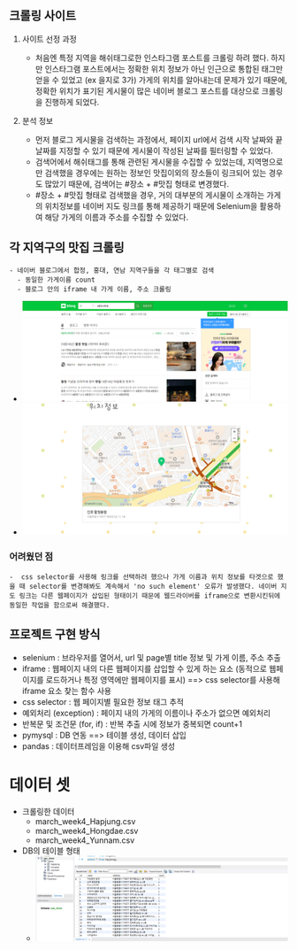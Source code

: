 ## 크롤링 사이트

1. 사이트 선정 과정
    - 처음엔 특정 지역을 해쉬태그로한 인스타그램 포스트를 크롤링 하려 했다. 하지만 인스타그램 포스트에서는 정확한 위치 정보가 아닌 인근으로 통합된 태그만 얻을 수 있었고 (ex 을지로 3가) 가게의 위치를 알아내는데 문제가 있기 때문에, 정확한 위치가 표기된 게시물이 많은 네이버 블로그 포스트를 대상으로 크롤링을 진행하게 되었다.

2. 분석 정보
    - 먼저 블로그 게시물을 검색하는 과정에서, 페이지 url에서 검색 시작 날짜와 끝 날짜를 지정할 수 있기 때문에 게시물이 작성된 날짜를 필터링할 수 있었다.
    - 검색어에서 해쉬태그를 통해 관련된 게시물을 수집할 수 있었는데, 지역명으로만 검색했을 경우에는 원하는 정보인 맛집이외의 장소들이 링크되어 있는 경우도 많았기 때문에, 검색어는 #장소 + #맛집 형태로 변경했다.
    - #장소 + #맛집 형태로 검색했을 경우, 거의 대부분의 게시물이 소개하는 가게의 위치정보를 네이버 지도 링크를 통해 제공하기 때문에 Selenium을 활용하여 해당 가게의 이름과 주소를 수집할 수 있었다.


## 각 지역구의 맛집 크롤링
    - 네이버 블로그에서 합정, 홍대, 연남 지역구들을 각 태그별로 검색
      - 동일한 가게이름 count
      - 블로그 안의 iframe 내 가게 이름, 주소 크롤링
  - ![ex_screenshot](./Search_naverblog.png)
  - ![ex_screenshot](./inner_blog.png)
  ### 어려웠던 점
    -  css selector를 사용해 링크를 선택하려 했으나 가게 이름과 위치 정보를 타겟으로 했을 때 selector를 변경해봐도 계속해서 'no such element' 오류가 발생했다. 네이버 지도 링크는 다른 웹페이지가 삽입된 형태이기 때문에 웹드라이버를 iframe으로 변환시킨뒤에 동일한 작업을 함으로써 해결했다.
## 프로젝트 구현 방식
 - selenium : 브라우저를 열어서, url 및 page별 title 정보 및 가게 이름, 주소 추출
 - iframe : 웹페이지 내의 다른 웹페이지를 삽입할 수 있게 하는 요소 (동적으로 웹페이지를 로드하거나 특정 영역에만 웹페이지를 표시) ==> css selector를 사용해 iframe 요소 찾는 함수 사용
 - css selector : 웹 페이지별 필요한 정보 태그 추적
 - 예외처리 (exception) : 페이지 내의 가게의 이름이나 주소가 없으면 예외처리
 - 반복문 및 조건문 (for, if) : 반복 추출 시에 정보가 중복되면 count+1 
 - pymysql : DB 연동 ==> 테이블 생성, 데이터 삽입
 - pandas : 데이터프레임을 이용해 csv파일 생성
  
  

# 데이터 셋
  - 크롤링한 데이터
    - march_week4_Hapjung.csv
    - march_week4_Hongdae.csv
    - march_week4_Yunnam.csv
  - DB의 테이블 형태
    - ![ex_screenshot][def]

   [def]: ./image.png